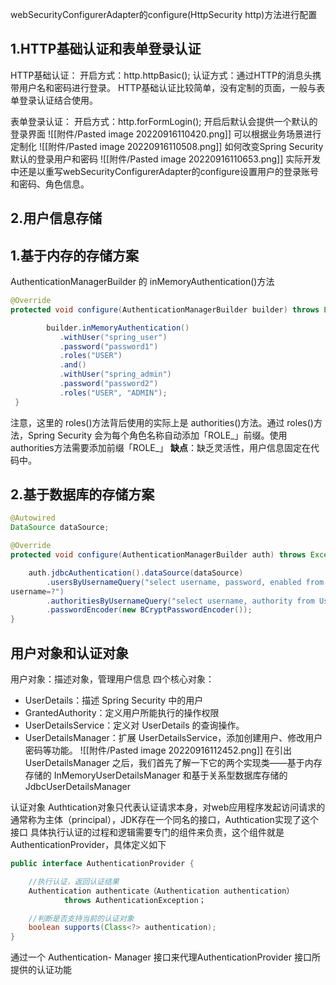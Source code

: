 webSecurityConfigurerAdapter的configure(HttpSecurity http)方法进行配置

## 1.HTTP基础认证和表单登录认证

HTTP基础认证：
	开启方式：http.httpBasic();
	认证方式：通过HTTP的消息头携带用户名和密码进行登录。
HTTP基础认证比较简单，没有定制的页面，一般与表单登录认证结合使用。

表单登录认证：
	开启方式：http.forFormLogin();
	开启后默认会提供一个默认的登录界面
	![[附件/Pasted image 20220916110420.png]]
	可以根据业务场景进行定制化
	![[附件/Pasted image 20220916110508.png]]
	如何改变Spring Security默认的登录用户和密码
	![[附件/Pasted image 20220916110653.png]]
	实际开发中还是以重写webSecurityConfigurerAdapter的configure设置用户的登录账号和密码、角色信息。
## 2.用户信息存储
## 1.基于内存的存储方案
AuthenticationManagerBuilder 的 inMemoryAuthentication()方法
```java
@Override
protected void configure(AuthenticationManagerBuilder builder) throws Exception {

        builder.inMemoryAuthentication()
           .withUser("spring_user")
           .password("password1")
           .roles("USER")
           .and()
           .withUser("spring_admin")
           .password("password2")
           .roles("USER", "ADMIN");
 }
```
注意，这里的 roles()方法背后使用的实际上是 authorities()方法。通过 roles()方法，Spring Security 会为每个角色名称自动添加「ROLE_」前缀。使用authorities方法需要添加前缀「ROLE_」
**缺点**：缺乏灵活性，用户信息固定在代码中。
## 2.基于数据库的存储方案
```java
@Autowired
DataSource dataSource;

@Override
protected void configure(AuthenticationManagerBuilder auth) throws Exception {

    auth.jdbcAuthentication().dataSource(dataSource)
        .usersByUsernameQuery("select username, password, enabled from Users " + "where  
username=?")
        .authoritiesByUsernameQuery("select username, authority from UserAuthorities " + "where username=?")
        .passwordEncoder(new BCryptPasswordEncoder());
}
```

## 用户对象和认证对象
用户对象：描述对象，管理用户信息
四个核心对象：
- UserDetails：描述 Spring Security 中的用户
- GrantedAuthority：定义用户所能执行的操作权限
- UserDetailsService：定义对 UserDetails 的查询操作。
- UserDetailsManager：扩展 UserDetailsService，添加创建用户、修改用户密码等功能。
  ![[附件/Pasted image 20220916112452.png]]
在引出 UserDetailsManager 之后，我们首先了解一下它的两个实现类——基于内存存储的 InMemoryUserDetailsManager 和基于关系型数据库存储的 JdbcUserDetailsManager

认证对象
Authtication对象只代表认证请求本身，对web应用程序发起访问请求的通常称为主体（principal），JDK存在一个同名的接口，Authtication实现了这个接口
具体执行认证的过程和逻辑需要专门的组件来负责，这个组件就是AuthenticationProvider，具体定义如下
```java
public interface AuthenticationProvider {

    //执行认证，返回认证结果 
    Authentication authenticate（Authentication authentication）
            throws AuthenticationException；

    //判断是否支持当前的认证对象 
    boolean supports(Class<?> authentication);
}
```
通过一个 Authentication- Manager 接口来代理AuthenticationProvider 接口所提供的认证功能